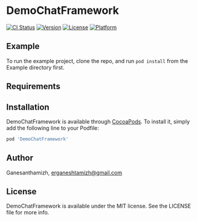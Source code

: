 # DemoChatFramework

[![CI Status](https://img.shields.io/travis/Ganesanthamizh/DemoChatFramework.svg?style=flat)](https://travis-ci.org/Ganesanthamizh/DemoChatFramework)
[![Version](https://img.shields.io/cocoapods/v/DemoChatFramework.svg?style=flat)](https://cocoapods.org/pods/DemoChatFramework)
[![License](https://img.shields.io/cocoapods/l/DemoChatFramework.svg?style=flat)](https://cocoapods.org/pods/DemoChatFramework)
[![Platform](https://img.shields.io/cocoapods/p/DemoChatFramework.svg?style=flat)](https://cocoapods.org/pods/DemoChatFramework)

## Example

To run the example project, clone the repo, and run `pod install` from the Example directory first.

## Requirements

## Installation

DemoChatFramework is available through [CocoaPods](https://cocoapods.org). To install
it, simply add the following line to your Podfile:

```ruby
pod 'DemoChatFramework'
```

## Author

Ganesanthamizh, erganeshtamizh@gmail.com

## License

DemoChatFramework is available under the MIT license. See the LICENSE file for more info.
